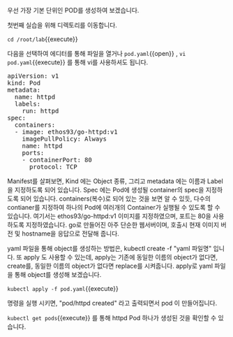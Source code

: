 우선 가장 기본 단위인 POD를 생성하여 보겠습니다.

첫번째 실습을 위해 디렉토리를 이동합니다.

`cd /root/lab`{{execute}}

다음을 선택하여 에디터를 통해 파일을 열거나 `pod.yaml`{{open}} , `vi pod.yaml`{{execute}} 를 통해 vi를 사용하셔도 됩니다.

<pre class="file" data-filename="pod.yaml" data-target="replace">apiVersion: v1
kind: Pod
metadata:
  name: httpd
  labels:
    run: httpd
spec:
  containers:
  - image: ethos93/go-httpd:v1
    imagePullPolicy: Always
    name: httpd
    ports:
    - containerPort: 80
      protocol: TCP
</pre>

Manifest를 살펴보면, Kind 에는 Object 종류, 그리고 metadata 에는 이름과 Label을 지정하도록 되어 있습니다.
Spec 에는 Pod에 생성될 container의 spec을 지정하도록 되어 있습니다.
containers(복수)로 되어 있는 것을 보면 알 수 있듯, 다수의 contianer를 지정하여 하나의 Pod에 여러개의 Container가 실행될 수 있도록 할 수 있습니다.
여기서는 ethos93/go-httpd:v1 이미지를 지정하였으며, 포트는 80을 사용하도록 지정하였습니다.
go로 만들어진 아주 단순한 웹서버이며, 호출시 현재 이미지 버전 및 hostname을 응답으로 전달해 줍니다.

yaml 파일을 통해 object를 생성하는 방법은, kubectl create -f "yaml 파일명" 입니다.
또 apply 도 사용할 수 있는데, apply는 기존에 동일한 이름의 object가 없다면, create를, 동일한 이름의 object가 없다면 replace를 시켜줍니다.
apply로 yaml 파일을 통해 object를 생성해 보겠습니다.

`kubectl apply -f pod.yaml`{{execute}}

명령을 실행 시키면, "pod/httpd created" 라고 출력되면서 pod 이 만들어집니다.

`kubectl get pods`{{execute}} 를 통해 httpd Pod 하나가 생성된 것을 확인할 수 있습니다.
